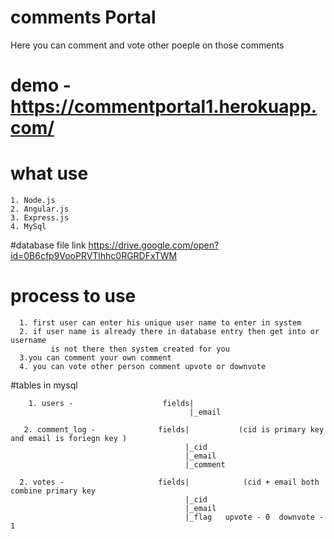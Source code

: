 # comments Portal
Here you can comment and vote other poeple on those comments
# demo - <a>https://commentportal1.herokuapp.com/</a>

# what use
    1. Node.js 
    2. Angular.js
    3. Express.js
    4. MySql
    
 #database file
   link <a>https://drive.google.com/open?id=0B6cfp9VooPRVTlhhc0RGRDFxTWM</a>
   
  # process to use
  
      1. first user can enter his unique user name to enter in system 
      2. if user name is already there in database entry then get into or username 
             is not there then system created for you 
      3.you can comment your own comment
      4. you can vote other person comment upvote or downvote 
      
  #tables in mysql 
  
        1. users -                    fields|
                                            |_email
       
       2. comment_log -              fields|           (cid is primary key and email is foriegn key )
                                           |_cid
                                           |_email
                                           |_comment
                                           
      2. votes -                     fields|            (cid + email both combine primary key
                                           |_cid
                                           |_email
                                           |_flag   upvote - 0  downvote - 1 
                                           
